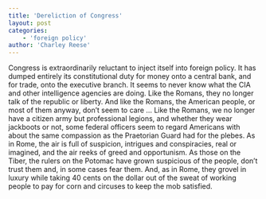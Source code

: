 ```yaml
---
title: 'Dereliction of Congress'
layout: post
categories:
    - 'foreign policy'
author: 'Charley Reese'
---
```


Congress is extraordinarily reluctant to inject itself into foreign policy. It has dumped entirely its constitutional duty for money onto a central bank, and for trade, onto the executive branch. It seems to never know what the CIA and other intelligence agencies are doing. Like the Romans, they no longer talk of the republic or liberty. And like the Romans, the American people, or most of them anyway, don’t seem to care … Like the Romans, we no longer have a citizen army but professional legions, and whether they wear jackboots or not, some federal officers seem to regard Americans with about the same compassion as the Praetorian Guard had for the plebes. As in Rome, the air is full of suspicion, intrigues and conspiracies, real or imagined, and the air reeks of greed and opportunism. As those on the Tiber, the rulers on the Potomac have grown suspicious of the people, don’t trust them and, in some cases fear them. And, as in Rome, they grovel in luxury while taking 40 cents on the dollar out of the sweat of working people to pay for corn and circuses to keep the mob satisfied.